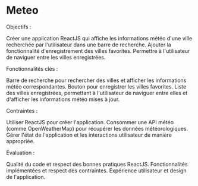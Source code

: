 # Meteo
Objectifs :

Créer une application ReactJS qui affiche les informations météo d'une ville recherchée par l'utilisateur dans une barre de recherche.
Ajouter la fonctionnalité d'enregistrement des villes favorites.
Permettre à l'utilisateur de naviguer entre les villes enregistrées.

Fonctionnalités clés :

Barre de recherche pour rechercher des villes et afficher les informations météo correspondantes.
Bouton pour enregistrer les villes favorites.
Liste des villes enregistrées, permettant à l'utilisateur de naviguer entre elles et d'afficher les informations météo mises à jour.

Contraintes :

Utiliser ReactJS pour créer l'application.
Consommer une API météo (comme OpenWeatherMap) pour récupérer les données météorologiques.
Gérer l'état de l'application et les interactions utilisateur de manière appropriée.

Évaluation :

Qualité du code et respect des bonnes pratiques ReactJS.
Fonctionnalités implémentées et respect des contraintes.
Expérience utilisateur et design de l'application.

